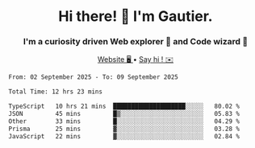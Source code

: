 <h1 align="center">Hi there! 👋 I'm Gautier.</h1>
<h3 align="center">I'm a curiosity driven Web explorer 🚀 and Code wizard 🧙</h3>

<p align="center">
  <a href="https://xisabla.github.io/">Website 🖥️ </a> •
  <a href="mailto:xisabla.dev@gmail.com">Say hi ! ✉️</a>
</p>

<!--START_SECTION:waka-->

```txt
From: 02 September 2025 - To: 09 September 2025

Total Time: 12 hrs 23 mins

TypeScript   10 hrs 21 mins  ████████████████████░░░░░   80.02 %
JSON         45 mins         █▒░░░░░░░░░░░░░░░░░░░░░░░   05.83 %
Other        33 mins         █░░░░░░░░░░░░░░░░░░░░░░░░   04.29 %
Prisma       25 mins         ▓░░░░░░░░░░░░░░░░░░░░░░░░   03.28 %
JavaScript   22 mins         ▓░░░░░░░░░░░░░░░░░░░░░░░░   02.84 %
```

<!--END_SECTION:waka-->
